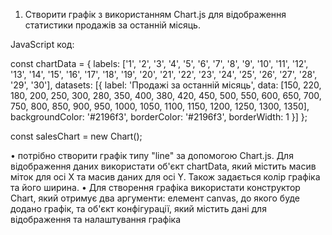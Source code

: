 1.	Створити графік з використанням Chart.js для відображення статистики продажів за останній місяць.
<canvas id="sales-chart"></canvas>

JavaScript код:

const chartData = {
  labels: ['1', '2', '3', '4', '5', '6', '7', '8', '9', '10', '11', '12', '13', '14', '15', '16', '17', '18', '19', '20', '21', '22', '23', '24', '25', '26', '27', '28', '29', '30'],
  datasets: [{
    label: 'Продажі за останній місяць',
    data: [150, 220, 180, 200, 250, 300, 280, 350, 400, 380, 420, 450, 500, 550, 600, 650, 700, 750, 800, 850, 900, 950, 1000, 1050, 1100, 1150, 1200, 1250, 1300, 1350],
    backgroundColor: '#2196f3',
    borderColor: '#2196f3',
    borderWidth: 1
  }]
};

const salesChart = new Chart();

•	потрібно створити графік типу "line" за допомогою Chart.js. Для відображення даних використати об'єкт chartData, який містить масив міток для осі X та масив даних для осі Y. Також задається колір графіка та його ширина.
•	Для створення графіка використати конструктор Chart, який отримує два аргументи: елемент canvas, до якого буде додано графік, та об'єкт конфігурації, який містить дані для відображення та налаштування графіка
